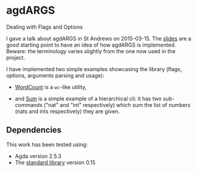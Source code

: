 # agdARGS
Dealing with Flags and Options

I gave a talk about agdARGS in St Andrews on 2015-03-15. The
[slides](https://github.com/gallais/agdARGS/blob/master/doc/2015-03-18-IIM.pdf)
are a good starting point to have an idea of how agdARGS is
implemented. Beware: the terminology varies slightly from the
one now used in the project.

I have implemented two simple examples showcasing the library (flags, options,
arguments parsing and usage):

* [WordCount](https://github.com/gallais/agdARGS/blob/master/agdARGS/Examples/WordCount.agda)
  is a `wc`-like utility,

* and [Sum](https://github.com/gallais/agdARGS/blob/master/agdARGS/Examples/Sum.agda)
  is a simple example of a hierarchical cli: it has two sub-commands ("nat" and "int"
  respectively) which sum the list of numbers (nats and ints respectively) they are
  given.

## Dependencies

This work has been tested using:

* Agda version 2.5.3
* The [standard library](http://github.com/agda/agda-stdlib) version 0.15
